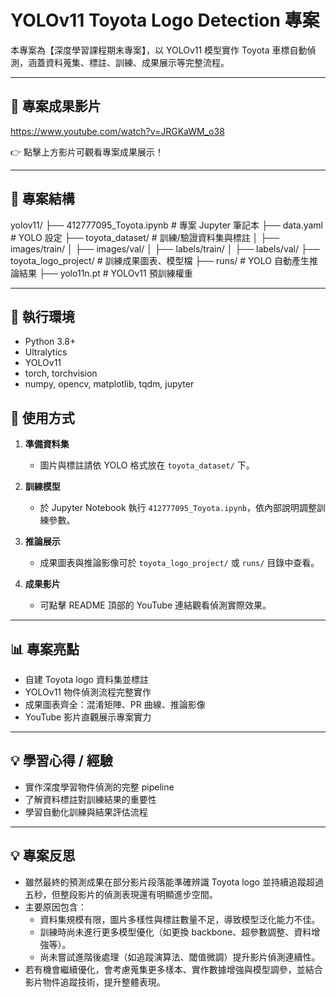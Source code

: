 # YOLOv11 Toyota Logo Detection 專案

本專案為【深度學習課程期末專案】，以 YOLOv11 模型實作 Toyota 車標自動偵測，涵蓋資料蒐集、標註、訓練、成果展示等完整流程。

---

## 🎥 專案成果影片

https://www.youtube.com/watch?v=JRGKaWM_o38

👉 點擊上方影片可觀看專案成果展示！

---

## 📁 專案結構
yolov11/
├── 412777095_Toyota.ipynb # 專案 Jupyter 筆記本
├── data.yaml # YOLO 設定
├── toyota_dataset/ # 訓練/驗證資料集與標註
│ ├── images/train/
│ ├── images/val/
│ ├── labels/train/
│ ├── labels/val/
├── toyota_logo_project/ # 訓練成果圖表、模型檔
├── runs/ # YOLO 自動產生推論結果
├── yolo11n.pt # YOLOv11 預訓練權重

---

## 🧰 執行環境

- Python 3.8+
- Ultralytics
- YOLOv11
- torch, torchvision
- numpy, opencv, matplotlib, tqdm, jupyter


## 🚀 使用方式

1. **準備資料集**
    - 圖片與標註請依 YOLO 格式放在 `toyota_dataset/` 下。

2. **訓練模型**
    - 於 Jupyter Notebook 執行 `412777095_Toyota.ipynb`，依內部說明調整訓練參數。

3. **推論展示**
    - 成果圖表與推論影像可於 `toyota_logo_project/` 或 `runs/` 目錄中查看。

4. **成果影片**
    - 可點擊 README 頂部的 YouTube 連結觀看偵測實際效果。

---

## 📊 專案亮點

- 自建 Toyota logo 資料集並標註
- YOLOv11 物件偵測流程完整實作
- 成果圖表齊全：混淆矩陣、PR 曲線、推論影像
- YouTube 影片直觀展示專案實力

---

## 💡 學習心得 / 經驗

- 實作深度學習物件偵測的完整 pipeline
- 了解資料標註對訓練結果的重要性
- 學習自動化訓練與結果評估流程

---
## 💡 專案反思

- 雖然最終的預測成果在部分影片段落能準確辨識 Toyota logo 並持續追蹤超過五秒，但整段影片的偵測表現還有明顯進步空間。
- 主要原因包含：
    - 資料集規模有限，圖片多樣性與標註數量不足，導致模型泛化能力不佳。
    - 訓練時尚未進行更多模型優化（如更換 backbone、超參數調整、資料增強等）。
    - 尚未嘗試進階後處理（如追蹤演算法、閾值微調）提升影片偵測連續性。
- 若有機會繼續優化，會考慮蒐集更多樣本、實作數據增強與模型調參，並結合影片物件追蹤技術，提升整體表現。







